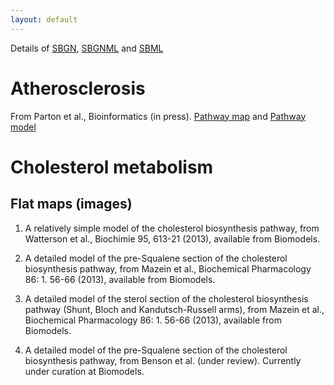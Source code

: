 ```yaml
---
layout: default
---
```


Details of [SBGN](http://sbgn.github.io/sbgn/), [SBGNML](https://github.com/sbgn/sbgn/wiki/SBGN_ML) and [SBML](http://sbml.org/Main_Page)

# Atherosclerosis

From Parton et al., Bioinformatics (in press). [Pathway map](assets/models/S1_Model.xml) and [Pathway model](assets/model/S2_Model.xml)

# Cholesterol metabolism
## Flat maps (images) 

1.  A relatively simple model of the cholesterol biosynthesis pathway, from Watterson et al., Biochimie 95, 613-21 (2013), available from Biomodels.

 

2. A detailed model of the pre-Squalene section of the cholesterol biosynthesis pathway, from Mazein et al., Biochemical Pharmacology 86: 1. 56-66 (2013), available from Biomodels.

 

3. A detailed model of the sterol section of the cholesterol biosynthesis pathway (Shunt, Bloch and Kandutsch-Russell arms), from Mazein et al., Biochemical Pharmacology 86: 1. 56-66 (2013), available from Biomodels.

 

4. A detailed model of the pre-Squalene section of the cholesterol biosynthesis pathway, from Benson et al. (under review).  Currently under curation at Biomodels. 
